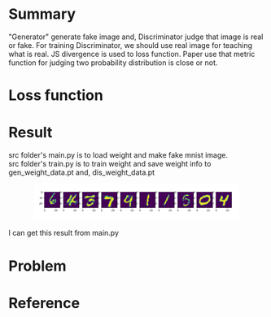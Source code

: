 # Summary
"Generator" generate fake image and, Discriminator judge that image is real or fake. For training Discriminator, we should use real image for teaching what is real. 
JS divergence is used to loss function. Paper use that metric function for judging two probability distribution is close or not.  

# Loss function 



# Result
 src folder's main.py is to load weight and make fake mnist image.  
 src folder's train.py is to train weight and save weight info to gen_weight_data.pt and, dis_weight_data.pt 
 
 <p align="center"> <img src="./img1/gan_result.png" alt="MLE" width="80%" height="80%"/> </p>
 I can get this result from main.py  
 
# Problem

# Reference
